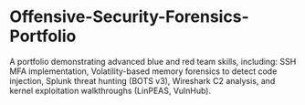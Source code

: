 # Offensive-Security-Forensics-Portfolio
A portfolio demonstrating advanced blue and red team skills, including: SSH MFA implementation, Volatility-based memory forensics to detect code injection, Splunk threat hunting (BOTS v3), Wireshark C2 analysis, and kernel exploitation walkthroughs (LinPEAS, VulnHub).
